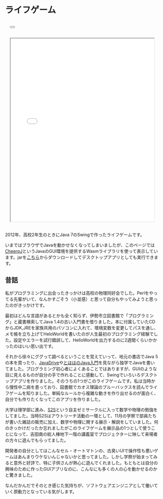 # ライフゲーム

<link rel="stylesheet" href="/static/stylesheets/xp.css">

<div class="xp-css" style="width: 100%; display: flex; flex-direction: column;">
  <div class="window">
    <div class="title-bar" style="padding: 16px">
      <div class="title-bar-text">
      </div>
      <div class="title-bar-controls">
        <button
          aria-label="Maximize"
          onclick="document.getElementById('life-jar_content').requestFullscreen()"
        >
        </button>
      </div>
    </div>
    <div class="window-body" style="margin: 16px;">
      <iframe
        id="life-jar_content"
        src="/static/javascripts/life-jar/index.html"
        width="100%"
        height="600"
        loading="lazy"
        allowfullscreen>
      </iframe>
    </div>
  </div>
</div>

2012年、高校2年生のときにJava 7のSwingで作ったライフゲームです。

いまではブラウザでJavaを動かせなくなってしまいましたが、このページでは[CheerpJ](https://leaningtech.com/cheerpj/)というJavaのGUI環境を提供するWasmライブラリを使って表示しています。jarを[こちら](/static/javascripts/life-jar/Life.jar)からダウンロードしてデスクトップアプリとしても実行できます。

## 昔話

私がプログラミングに出会ったきっかけは高校の物理同好会でした。Perlをやってる先輩がいて、なんかすごそう（小並感）と思って自分もやってみようと思ったのがきっかけです。

最初はどんな言語があるとかも全く知らず、伊勢市立図書館で「プログラミング」と蔵書検索してJava 1.4の古い入門書を借りました。本に付属していたCDからJDK,JREを家族共用のパソコンに入れて、環境変数を変更してパスを通し、メモ帳を立ち上げてHeloWorldを書いたのが人生最初のプログラミング経験でした。設定やエラーを試行錯誤して、HelloWorldを出力するのに2週間くらいかかったのはいい思い出です。

それから徐々にググって調べるということを覚えていって、地元の書店でJava 5の本を買ったり、[JavaDrive](https://www.javadrive.jp/)や[とほほのJava入門](https://www.tohoho-web.com/java/)を見ながら独学でJavaを書いてました。プログラミング初心者によくあることではありますが、GUIのような目に見えるものが自分の手で作れることに感動して、Swingでいろいろデスクトップアプリを作りました。そのうちの1つがこのライフゲームです。私は当時から慢性中二病を患っており、図書館でカオス理論のブルーバックスを読んでライフゲームを知りました。単純なルールから複雑な動きを作り出せるのが面白く、自分でも作りたくなってこのアプリを作りました。

大学は理学部に進み、[S2S](https://s2s.undefin.net/)という自主ゼミサークルに入って数学や物理の勉強をしてました。当時S2Sはアウトリーチ活動の一環として、11月の学祭で部員たちが書いた雑誌の販売に加え、数学や物理に関する展示・解説をしていました。何のきっかけだったか忘れましたがこのライフゲームを展示品の1つとして使うことになって、吉田南の総人棟地下一階の講義室でプロジェクターに映して来場者の方々に遊んでもらってました。

開発者の自分としてはこんなセル・オートマトンの、古臭いUIで操作性も悪いゲームはあんまりウケないんじゃないかと思ってました。しかし学祭が始まってみると意外と好評で、特に子供さんが熱心に遊んでくれました。もともとは自分の興味のために作ったGUIアプリなのに、こんなにも多くの人の心を動かせるのかと驚きました。

なんだかんだでそのとき感じた気持ちが、ソフトウェアエンジニアとして働いていく原動力となっている気がします。
